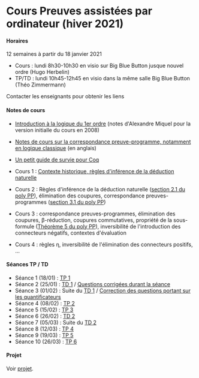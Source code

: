 # Cours Preuves assistées par ordinateur (hiver 2021)

#### Horaires

12 semaines à partir du 18 janvier 2021

- Cours : lundi 8h30-10h30 en visio sur Big Blue Button jusque nouvel ordre (Hugo Herbelin)
- TP/TD : lundi 10h45-12h45 en visio dans la même salle Big Blue Button (Théo Zimmermann)

Contacter les enseignants pour obtenir les liens

#### Notes de cours

- [Introduction à la logique du 1er ordre](logique-premier-ordre.pdf) (notes d'Alexandre Miquel pour la version initialle du cours en 2008)
- [Notes de cours sur la correspondance preuve-programme, notamment en logique classique](proofs-and-programs.pdf) (en anglais)
- [Un petit guide de survie pour Coq](https://www.irif.fr/~letouzey//preuves/guide.html)

- Cours 1 : [Contexte historique, règles d'inférence de la déduction naturelle](cours1.pdf)
- Cours 2 : Règles d'inférence de la déduction naturelle ([section 2.1 du poly PP](proofs-and-programs.pdf)), élimination des coupures, correspondance preuves-programmes ([section 3.1 du poly PP](proofs-and-programs.pdf))
- Cours 3 : correspondance preuves-programmes, élimination des coupures, β-réduction, coupures commutatives, propriété de la sous-formule ([Théorème 5 du poly PP](proofs-and-programs.pdf)), inversibilité de l'introduction des connecteurs négatifs, contextes d'évaluation
- Cours 4 : règles η, inversibilité de l'élimination des connecteurs positifs, ...

#### Séances TP / TD

- Séance 1 (18/01) : [TP 1](tp/tp1.md)
- Séance 2 (25/01) : [TD 1](td/td1.pdf) / [Questions corrigées durant la séance](td/td1-seance1-correction.pdf)
- Séance 3 (01/02) : Suite du [TD 1](td/td1.pdf) / [Correction des questions portant sur les quantificateurs](td/td1-seance2-correction.pdf)
- Séance 4 (08/02) : [TP 2](tp/tp2.md)
- Séance 5 (15/02) : [TP 3](tp/tp3.md)
- Séance 6 (26/02) : [TD 2](td/td2.pdf)
- Séance 7 (05/03) : Suite du [TD 2](td/td2.pdf)
- Séance 8 (12/03) : [TP 4](tp/tp4.md)
- Séance 9 (19/03) : [TP 5](tp/tp5.md)
- Séance 10 (26/03) : [TP 6](tp/tp6.md)

#### Projet

Voir [projet](projet).
